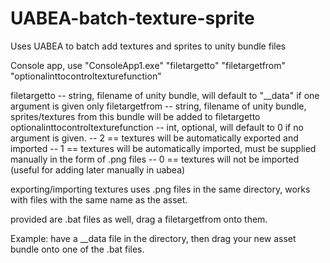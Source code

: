 # UABEA-batch-texture-sprite
Uses UABEA to batch add textures and sprites to unity bundle files

Console app, use "ConsoleApp1.exe" "filetargetto" "filetargetfrom" "optionalinttocontroltexturefunction"

filetargetto
 -- string, filename of unity bundle, will default to "__data" if one argument is given only
filetargetfrom
 -- string, filename of unity bundle, sprites/textures from this bundle will be added to filetargetto
optionalinttocontroltexturefunction
 -- int, optional, will default to 0 if no argument is given.
 -- 2 == textures will be automatically exported and imported
 -- 1 == textures will be automatically imported, must be supplied manually in the form of .png files
 -- 0 == textures will not be imported (useful for adding later manually in uabea)

exporting/importing textures uses .png files in the same directory, works with files with the same name as the asset.

provided are .bat files as well, drag a filetargetfrom onto them.

Example: have a __data file in the directory, then drag your new asset bundle onto one of the .bat files.

